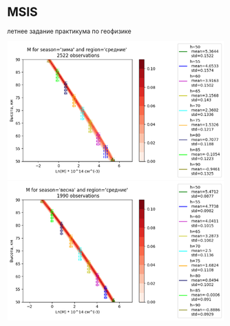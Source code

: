 # MSIS
летнее задание практикума по геофизике

![M-зима-средние](images/M-зима-средние.png) ![M-весна-средние](images/M-весна-средние.png)

